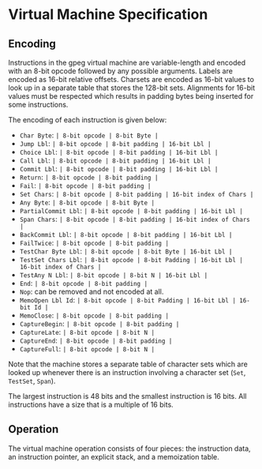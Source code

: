 # Virtual Machine Specification

## Encoding

Instructions in the gpeg virtual machine are variable-length and encoded with
an 8-bit opcode followed by any possible arguments. Labels are encoded as
16-bit relative offsets. Charsets are encoded as 16-bit values to look up in a
separate table that stores the 128-bit sets. Alignments for 16-bit values must
be respected which results in padding bytes being inserted for some
instructions.

The encoding of each instruction is given below:

* `Char Byte`: `| 8-bit opcode | 8-bit Byte |`
* `Jump Lbl`: `| 8-bit opcode | 8-bit padding | 16-bit Lbl |`
* `Choice Lbl`: `| 8-bit opcode | 8-bit padding | 16-bit Lbl |`
* `Call Lbl`: `| 8-bit opcode | 8-bit padding | 16-bit Lbl |`
* `Commit Lbl`: `| 8-bit opcode | 8-bit padding | 16-bit Lbl |`
* `Return`: `| 8-bit opcode | 8-bit padding |`
* `Fail`: `| 8-bit opcode | 8-bit padding |`
* `Set Chars`: `| 8-bit opcode | 8-bit padding | 16-bit index of Chars |`
* `Any Byte`: `| 8-bit opcode | 8-bit Byte |`
* `PartialCommit Lbl`: `| 8-bit opcode | 8-bit padding | 16-bit Lbl |`
* `Span Chars`: `| 8-bit opcode | 8-bit padding | 16-bit index of Chars |`
* `BackCommit Lbl`: `| 8-bit opcode | 8-bit padding | 16-bit Lbl |`
* `FailTwice`: `| 8-bit opcode | 8-bit padding |`
* `TestChar Byte Lbl`: `| 8-bit opcode | 8-bit Byte | 16-bit Lbl |`
* `TestSet Chars Lbl`: `| 8-bit opcode | 8-bit Padding | 16-bit Lbl | 16-bit index of Chars |`
* `TestAny N Lbl`: `| 8-bit opcode | 8-bit N | 16-bit Lbl |`
* `End`: `| 8-bit opcode | 8-bit padding |`
* `Nop`: can be removed and not encoded at all.
* `MemoOpen Lbl Id`: `| 8-bit opcode | 8-bit Padding | 16-bit Lbl | 16-bit Id |`
* `MemoClose`: `| 8-bit opcode | 8-bit padding |`
* `CaptureBegin`: `| 8-bit opcode | 8-bit padding |`
* `CaptureLate`: `| 8-bit opcode | 8-bit N |`
* `CaptureEnd`: `| 8-bit opcode | 8-bit padding |`
* `CaptureFull`: `| 8-bit opcode | 8-bit N |`

Note that the machine stores a separate table of character sets which are
looked up whenever there is an instruction involving a character set (`Set`,
`TestSet`, `Span`).

The largest instruction is 48 bits and the smallest instruction is 16 bits. All
instructions have a size that is a multiple of 16 bits.

## Operation

The virtual machine operation consists of four pieces: the instruction data, an
instruction pointer, an explicit stack, and a memoization table.
